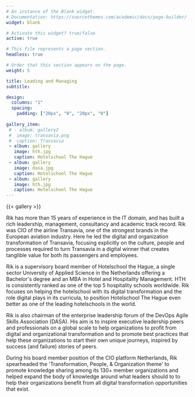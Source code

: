 ```yaml
---
# An instance of the Blank widget.
# Documentation: https://sourcethemes.com/academic/docs/page-builder/
widget: blank

# Activate this widget? true/false
active: true

# This file represents a page section.
headless: true

# Order that this section appears on the page.
weight: 5

title: Leading and Managing
subtitle:

design:
  columns: "1"
  spacing:
    padding: ["20px", "0", "20px", "0"]
    
gallery_item:
 # - album: gallery2
 #  image: transavia.png
 #  caption: Transavia
 - album: gallery
   image: hth.jpg
   caption: Hotelschool The Hague
 - album: gallery
   image: dasa.jpg
   caption: Hotelschool The Hague 
 - album: gallery
   image: hth.jpg
   caption: Hotelschool The Hague
---
```


{{< gallery >}}

Rik has more than 15 years of experience in the IT domain, and has built a rich leadership, management, consultancy and academic track record. Rik was CIO of the airline Transavia, one of the strongest brands in the European aviation industry. Here he led the digital and organization transformation of Transavia, focusing explicitly on the culture, people and processes required to turn Transavia in a digital winner that creates tanglible value for both its passengers and employees.

Rik is a supervisory board member of Hotelschool the Hague, a single sector University of Applied Science in the Netherlands offering a Bachelor's degree and an MBA in Hotel and Hospitality Management. HTH is consistently ranked as one of the top 5 hospitality schools worldwide. Rik focuses on helping the hotelschool with its digital transformation and the role digital plays in its curricula, to position Hotelschool The Hague even better as one of the leading hotelschools in the world.

Rik is also chairman of the enterprise leadership forum of the DevOps Agile Skills Association (DASA). His aim is to inspire executive leadership peers and professionals on a global scale to help organizations to profit from digital and organizational transformation and to promote best practices that help these organizations to start their own unique journeys, inspired by success (and failure) stories of peers.

During his board member position of the CIO platform Netherlands, Rik spearheaded the 'Transformation, People, & Organization theme' to promote knowledge sharing among its 130+ member organizations and helped expand the body of knowledge around what leaders should to to help their organizations benefit from all digital transformation opportunities that exist.






